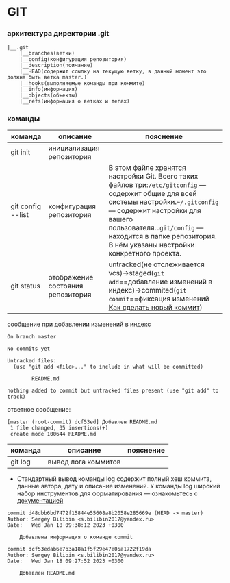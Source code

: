 # GIT

### архитектура директории .git

```
|__.git
    |__branches(ветки)
    |__config(конфигурация репозитория)
    |__description(поимание)
    |__HEAD(содержит ссылку на текущую ветку, в данный момент это должна быть ветка master.)
    |__hooks(выполняемые команды при коммите)
    |__info(информация)
    |__objects(объекты)
    |__refs(информация о ветках и тегах)
```

### команды

|команда|описание|пояснение|
|---|---|---|
|git init|инициализация репозитория||
|git config --list|конфигурация репозитория|В этом файле хранятся настройки Git. Всего таких файлов три:```/etc/gitconfig``` — содержит общие для всей системы настройки.```~/.gitconfig``` — содержит настройки для вашего пользователя.```.git/config``` — находится в папке репозитория. В нём указаны настройки конкретного проекта.|
|git status|отображение состояния репозитория|untracked(не отслеживается vcs)->staged(```git add```==добавление изменений в индекс)->commited(```git commit```==фиксация изменений [Как сделать новый коммит](./commmit_help.md))

сообщение при добавлении изменений в индекс
```
On branch master

No commits yet

Untracked files:
  (use "git add <file>..." to include in what will be committed)

        README.md

nothing added to commit but untracked files present (use "git add" to track)
```

ответное сообщение:
```
[master (root-commit) dcf53ed] Добавлен README.md
 1 file changed, 35 insertions(+)
 create mode 100644 README.md
```

команда|описание|пояснение|
|---|---|---|
|git log|вывод лога коммитов||

* Стандартный вывод команды log содержит полный хеш коммита, данные автора, дату и описание изменений. У команды log широкий набор инструментов для форматирования — ознакомьтесь с [документацией](https://git-scm.com/book/ru/v2/%D0%9E%D1%81%D0%BD%D0%BE%D0%B2%D1%8B-Git-%D0%9F%D1%80%D0%BE%D1%81%D0%BC%D0%BE%D1%82%D1%80-%D0%B8%D1%81%D1%82%D0%BE%D1%80%D0%B8%D0%B8-%D0%BA%D0%BE%D0%BC%D0%BC%D0%B8%D1%82%D0%BE%D0%B2)

```
commit d48dbb6bd7472f15844e55608a8b2058e285669e (HEAD -> master)
Author: Sergey Bilibin <s.bilibin2017@yandex.ru>
Date:   Wed Jan 18 09:38:12 2023 +0300

    Добавлена информация о команде commit

commit dcf53edab6e7b3a18a1f5f29e47e05a1722f19da
Author: Sergey Bilibin <s.bilibin2017@yandex.ru>
Date:   Wed Jan 18 09:27:52 2023 +0300

    Добавлен README.md
```






